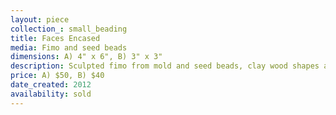 ```yaml
---
layout: piece
collection_: small_beading
title: Faces Encased
media: Fimo and seed beads
dimensions: A) 4" x 6", B) 3" x 3"
description: Sculpted fimo from mold and seed beads, clay wood shapes and paint.
price: A) $50, B) $40
date_created: 2012
availability: sold
---
```

